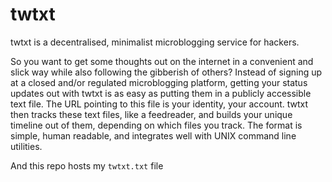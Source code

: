 # twtxt

twtxt is a decentralised, minimalist microblogging service for hackers.

So you want to get some thoughts out on the internet in a convenient and slick way while also following the gibberish of others? Instead of signing up at a closed and/or regulated microblogging platform, getting your status updates out with twtxt is as easy as putting them in a publicly accessible text file. The URL pointing to this file is your identity, your account. twtxt then tracks these text files, like a feedreader, and builds your unique timeline out of them, depending on which files you track. The format is simple, human readable, and integrates well with UNIX command line utilities.

And this repo hosts my `twtxt.txt` file
